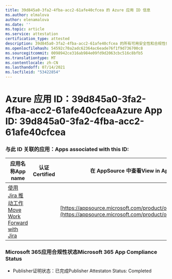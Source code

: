 ```yaml
---
title: 39d845a0-3fa2-4fba-acc2-61afe40cfcea 的 Azure 应用 ID 信息
ms.author: elmalova
author: elenamalova
ms.date: ''
ms.topic: article
ms.service: attestation
certification_type: attested
description: 39d845a0-3fa2-4fba-acc2-61afe40cfcea 的所有可用安全性和合规性信息。
ms.openlocfilehash: 54592c70a2adc62364ac6eade76f1f9d736700c8
ms.sourcegitcommit: 0098942ce316ab984e09fd9d2063cbc516c8bfb5
ms.translationtype: MT
ms.contentlocale: zh-CN
ms.lasthandoff: 07/14/2021
ms.locfileid: "53422854"
---
```

# <a name="azure-app-id-39d845a0-3fa2-4fba-acc2-61afe40cfcea"></a><span data-ttu-id="672eb-103">Azure 应用 ID：39d845a0-3fa2-4fba-acc2-61afe40cfcea</span><span class="sxs-lookup"><span data-stu-id="672eb-103">Azure App ID: 39d845a0-3fa2-4fba-acc2-61afe40cfcea</span></span>


### <a name="apps-associated-with-this-id"></a><span data-ttu-id="672eb-104">与此 ID 关联的应用：</span><span class="sxs-lookup"><span data-stu-id="672eb-104">Apps associated with this ID:</span></span>
| <span data-ttu-id="672eb-105">**应用名称**</span><span class="sxs-lookup"><span data-stu-id="672eb-105">**App name**</span></span> | <span data-ttu-id="672eb-106">**认证**</span><span class="sxs-lookup"><span data-stu-id="672eb-106">**Certified**</span></span> | <span data-ttu-id="672eb-107">**在 AppSource 中查看**</span><span class="sxs-lookup"><span data-stu-id="672eb-107">**View in AppSource**</span></span> |
|-|-|-|
| [<span data-ttu-id="672eb-108">使用 Jira 推动工作</span><span class="sxs-lookup"><span data-stu-id="672eb-108">Move Work Forward with Jira</span></span>](https://docs.microsoft.com/en-us/microsoft-365-app-certification/forward/WA200002855) |  | [https://appsource.microsoft.com/product/office/WA200002855](https://appsource.microsoft.com/product/office/WA200002855) |

### <a name="microsoft-365-app-compliance-status"></a><span data-ttu-id="672eb-109">Microsoft 365应用合规性状态</span><span class="sxs-lookup"><span data-stu-id="672eb-109">Microsoft 365 App Compliance Status</span></span>
- <span data-ttu-id="672eb-110">Publisher证明状态：已完成</span><span class="sxs-lookup"><span data-stu-id="672eb-110">Publisher Attestaton Status: Completed</span></span>
